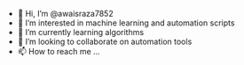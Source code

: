 - 👋 Hi, I’m @awaisraza7852
- 👀 I’m interested in machine learning and automation scripts
- 🌱 I’m currently learning algorithms
- 💞️ I’m looking to collaborate on automation tools 
- 📫 How to reach me ...

<!---
awaisraza7852/awaisraza7852 is a ✨ special ✨ repository because its `README.md` (this file) appears on your GitHub profile.
You can click the Preview link to take a look at your changes.
--->
